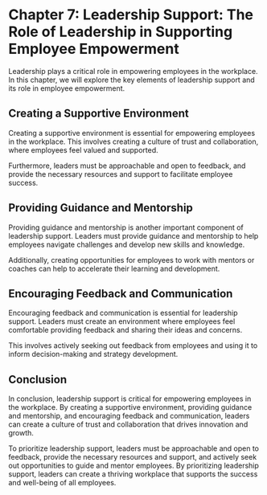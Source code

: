 Chapter 7: Leadership Support: The Role of Leadership in Supporting Employee Empowerment
========================================================================================

Leadership plays a critical role in empowering employees in the workplace. In this chapter, we will explore the key elements of leadership support and its role in employee empowerment.

Creating a Supportive Environment
---------------------------------

Creating a supportive environment is essential for empowering employees in the workplace. This involves creating a culture of trust and collaboration, where employees feel valued and supported.

Furthermore, leaders must be approachable and open to feedback, and provide the necessary resources and support to facilitate employee success.

Providing Guidance and Mentorship
---------------------------------

Providing guidance and mentorship is another important component of leadership support. Leaders must provide guidance and mentorship to help employees navigate challenges and develop new skills and knowledge.

Additionally, creating opportunities for employees to work with mentors or coaches can help to accelerate their learning and development.

Encouraging Feedback and Communication
--------------------------------------

Encouraging feedback and communication is essential for leadership support. Leaders must create an environment where employees feel comfortable providing feedback and sharing their ideas and concerns.

This involves actively seeking out feedback from employees and using it to inform decision-making and strategy development.

Conclusion
----------

In conclusion, leadership support is critical for empowering employees in the workplace. By creating a supportive environment, providing guidance and mentorship, and encouraging feedback and communication, leaders can create a culture of trust and collaboration that drives innovation and growth.

To prioritize leadership support, leaders must be approachable and open to feedback, provide the necessary resources and support, and actively seek out opportunities to guide and mentor employees. By prioritizing leadership support, leaders can create a thriving workplace that supports the success and well-being of all employees.
